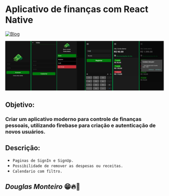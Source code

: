 # Aplicativo de finanças com React Native

[![Blog](https://img.shields.io/website?label=download-apk&style=for-the-badge&url=https://drive.google.com/file/d/1aMJ93mpDO7FEWd_sEEo0oGplVsduDrgN/view?usp=share_link)](https://drive.google.com/file/d/1aMJ93mpDO7FEWd_sEEo0oGplVsduDrgN/view?usp=share_link)

<p align="center">
  <img src="src/assets/preview/home.png">
</p>

## Objetivo:

### Criar um aplicativo moderno para controle de finanças pessoais, utilizando firebase para criação e autenticação de novos usuários.

## Descrição:

- `Paginas de SignIn e SignUp.`
- `Possibilidade de remover as despesas ou receitas.`
- `Calendario com filtro.`

## <i>Douglas Monteiro</i> 😁🔥🚀
